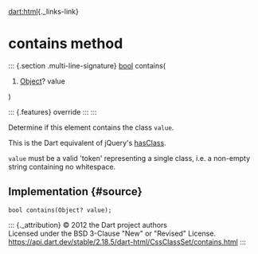 [dart:html](../../dart-html/dart-html-library){._links-link}

contains method
===============

::: {.section .multi-line-signature}
[bool](../../dart-core/bool-class) contains(

1.  [Object](../../dart-core/object-class)? value

)

::: {.features}
override
:::
:::

Determine if this element contains the class `value`.

This is the Dart equivalent of jQuery\'s
[hasClass](http://api.jquery.com/hasClass/).

`value` must be a valid \'token\' representing a single class, i.e. a
non-empty string containing no whitespace.

Implementation {#source}
--------------

``` {.language-dart data-language="dart"}
bool contains(Object? value);
```

::: {._attribution}
© 2012 the Dart project authors\
Licensed under the BSD 3-Clause \"New\" or \"Revised\" License.\
<https://api.dart.dev/stable/2.18.5/dart-html/CssClassSet/contains.html>
:::
